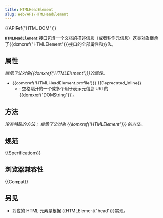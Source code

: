 ```yaml
---
title: HTMLHeadElement
slug: Web/API/HTMLHeadElement
---
```


{{APIRef("HTML DOM")}}

**`HTMLHeadElement`** 接口包含一个文档的描述信息（或者称作元信息）这类对象继承了{{domxref("HTMLElement")}}接口的全部属性和方法。

## 属性

_继承了父对象{{domxref("HTMLElement")}}的属性。_

- {{domxref("HTMLHeadElement.profile")}} {{Deprecated_Inline}}
  - : 空格隔开的一个或多个用于表示元信息 URI 的{{domxref("DOMString")}}。

## 方法

_没有特殊的方法； 继承了父对象 {{domxref("HTMLElement")}} 的方法。_

## 规范

{{Specifications}}

## 浏览器兼容性

{{Compat}}

## 另见

- 对应的 HTML 元素是根据 {{HTMLElement("head")}}实现。
